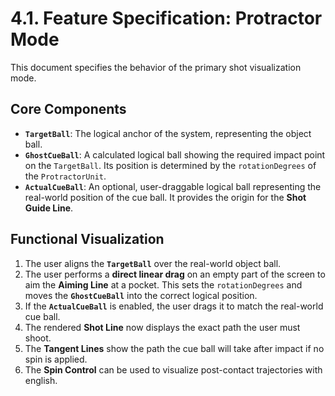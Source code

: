 # 4.1. Feature Specification: Protractor Mode

This document specifies the behavior of the primary shot visualization mode.

## Core Components

* **`TargetBall`**: The logical anchor of the system, representing the object ball.
* **`GhostCueBall`**: A calculated logical ball showing the required impact point on the
  `TargetBall`. Its position is determined by the `rotationDegrees` of the `ProtractorUnit`.
* **`ActualCueBall`**: An optional, user-draggable logical ball representing the real-world position
  of the cue ball. It provides the origin for the **Shot Guide Line**.

## Functional Visualization

1. The user aligns the **`TargetBall`** over the real-world object ball.
2. The user performs a **direct linear drag** on an empty part of the screen to aim the **Aiming
   Line** at a pocket. This sets the `rotationDegrees` and moves the **`GhostCueBall`** into the
   correct logical position.
3. If the **`ActualCueBall`** is enabled, the user drags it to match the real-world cue ball.
4. The rendered **Shot Line** now displays the exact path the user must shoot.
5. The **Tangent Lines** show the path the cue ball will take after impact if no spin is applied.
6. The **Spin Control** can be used to visualize post-contact trajectories with english.